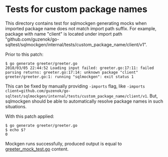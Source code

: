 # Tests for custom package names

This directory contains test for sqlmockgen generating mocks when imported package
name does not match import path suffix. For example, package with name "client"
is located under import path "github.com/guzenok/go-sqltest/sqlmockgen/internal/tests/custom_package_name/client/v1".

Prior to this patch:

    $ go generate greeter/greeter.go
    2018/03/05 22:44:52 Loading input failed: greeter.go:17:11: failed parsing returns: greeter.go:17:14: unknown package "client"
    greeter/greeter.go:1: running "sqlmockgen": exit status 1

This can be fixed by manually providing `-imports` flag, like `-imports client=github.com/guzenok/go-sqltest/sqlmockgen/internal/tests/custom_package_name/client/v1`.
But, sqlmockgen should be able to automatically resolve package names in such situations.

With this patch applied:

    $ go generate greeter/greeter.go
    $ echo $?
    0

Mockgen runs successfully, produced output is equal to [greeter_mock_test.go](greeter/greeter_mock_test.go) content.

